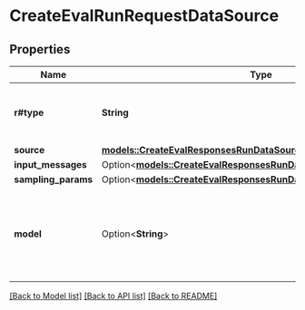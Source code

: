 # CreateEvalRunRequestDataSource

## Properties

Name | Type | Description | Notes
------------ | ------------- | ------------- | -------------
**r#type** | **String** | The type of data source. Always `jsonl`. | 
**source** | [**models::CreateEvalResponsesRunDataSourceSource**](CreateEvalResponsesRunDataSource_source.md) |  | 
**input_messages** | Option<[**models::CreateEvalResponsesRunDataSourceInputMessages**](CreateEvalResponsesRunDataSource_input_messages.md)> |  | [optional]
**sampling_params** | Option<[**models::CreateEvalResponsesRunDataSourceSamplingParams**](CreateEvalResponsesRunDataSource_sampling_params.md)> |  | [optional]
**model** | Option<**String**> | The name of the model to use for generating completions (e.g. \"o3-mini\"). | [optional]

[[Back to Model list]](../README.md#documentation-for-models) [[Back to API list]](../README.md#documentation-for-api-endpoints) [[Back to README]](../README.md)


